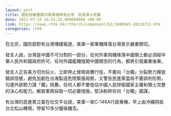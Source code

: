 ```yaml
---
layout: post
title: 國防部嚴重關切美軍機降落台灣　促美停止挑釁
date: 2021-07-15 14:53:25.000000000 +08:00
link: https://news.rthk.hk/rthk/ch/component/k2/1600945-20210715.htm
categories: rthk
---
```


在北京，國防部對有台灣傳媒報道，美軍一架軍機降落台灣表示嚴重關切。

發言人說，台灣是中國不可分割的一部分，任何外軍飛機降落中國領土都必須經中華人民共和國政府許可，任何外國艦機擅闖中國領空的行為，都將引發嚴重後果。

發言人正告美方切勿玩火、立即停止冒險挑釁行徑，不要向「台獨」分裂勢力釋放錯誤信號，避免加劇在台海製造危險緊張局勢，又警告民進黨當局不要誤判形勢，勾連外部勢力謀「獨」挑釁。任何人都不要低估中國人民捍衛國家主權和領土完整的決心和能力。解放軍將採取一切必要措施，堅決粉碎任何「台獨」圖謀。

有台灣的民進黨立委在社交平台說，美軍一架C-146A行政專機，早上由沖繩飛抵台北松山機場，停留10多分鐘後離去。
